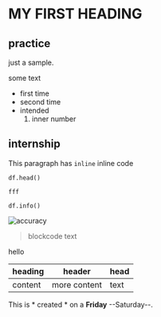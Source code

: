 # MY FIRST HEADING
## practice

just a sample.

some text

+ first time
+ second time
 + intended
    1. inner number
    
## **internship** ##
    
This paragraph has `inline` inline code
```
df.head()

fff
```
```
df.info()
```
![accuracy](https://user-images.githubusercontent.com/67892708/87310399-8c8cc700-c53b-11ea-9a51-434fc98d67ea.png)


> blockcode text

hello

| heading | header | head |
| --- | --- | --- |
| content | more content | text |

This is * created * on a **Friday** --Saturday--.
